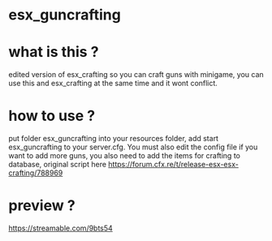 # esx_guncrafting

# what is this ?

edited version of esx_crafting so you can craft guns with minigame, you can use this and esx_crafting at the same time and it wont conflict.

# how to use ?

put folder esx_guncrafting into your resources folder, add start esx_guncrafting to your server.cfg. You must also edit the config file if you want to add more guns, you also need to add the items for crafting to database, original script here https://forum.cfx.re/t/release-esx-esx-crafting/788969

# preview ?

https://streamable.com/9bts54
